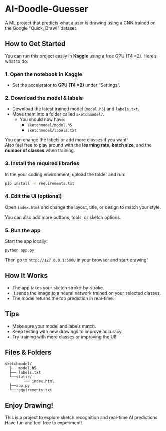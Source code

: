 # AI-Doodle-Guesser
A ML project that predicts what a user is drawing using a CNN trained on the Google "Quick, Draw!" dataset.

## How to Get Started

You can run this project easily in **Kaggle** using a free GPU (T4 ×2). Here’s what to do:

### 1. Open the notebook in Kaggle

- Set the accelerator to **GPU (T4 ×2)** under “Settings”.

### 2. Download the model & labels

- Download the latest trained model (`model.h5`) and `labels.txt`.
- Move them into a folder called `sketchmodel/`.
  - You should now have:
    - `sketchmodel/model.h5`
    - `sketchmodel/labels.txt`

You can change the labels or add more classes if you want!\
Also feel free to play around with the **learning rate**, **batch size**, and the **number of classes** when training.

### 3. Install the required libraries

In the your coding environment, upload the folder and run:

```bash
pip install -r requirements.txt
```

### 4. Edit the UI (optional)

Open `index.html` and change the layout, title, or design to match your style.

You can also add more buttons, tools, or sketch options.

### 5. Run the app

Start the app locally:

```bash
python app.py
```

Then go to `http://127.0.0.1:5000` in your browser and start drawing!

## How It Works

- The app takes your sketch stroke-by-stroke.
- It sends the image to a neural network trained on your selected classes.
- The model returns the top prediction in real-time.

## Tips

- Make sure your model and labels match.
- Keep testing with new drawings to improve accuracy.
- Try training with more classes or improving the UI!

## Files & Folders

```
sketchmodel/
  ├── model.h5
  ├── labels.txt
  └──static/
        └── index.html
  ├──app.py
  └──requirements.txt
```

## Enjoy Drawing!

This is a project to explore sketch recognition and real-time AI predictions. Have fun and feel free to experiment!
